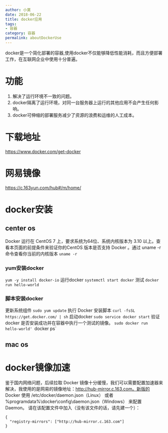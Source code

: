 ```yaml
---
author: 小莫
date: 2018-06-22
title: docker应用
tags:
- 容器
category: 容器
permalink: aboutDockerUse
---
```

docker是一个简化部署的容器,使用docker不仅能够降低性能消耗，而且方便部署工作，在互联网企业中使用十分普遍。
<!-- more -->

# 功能
1. 解决了运行环境不一致的问题。
2. docker隔离了运行环境，对同一台服务器上运行的其他应用不会产生任何影响。
3. docker可伸缩的部署服务减少了资源的浪费和运维的人工成本。

# 下载地址
https://www.docker.com/get-docker

# 网易镜像
https://c.163yun.com/hub#/m/home/

# docker安装

## center os
Docker 运行在 CentOS 7 上，要求系统为64位、系统内核版本为 3.10 以上。查看本页面的前提条件来验证你的CentOS 版本是否支持 Docker 。通过 uname -r 命令查看你当前的内核版本
`uname -r`

### yum安装docker
`yum -y install docker-io`
运行docker
`systemctl start docker`
测试
`docker run hello-world`

### 脚本安装docker
更新系统组件
`sudo yum update`
执行 Docker 安装脚本
`curl -fsSL https://get.docker.com/ | sh`
启动docker
`sudo service docker start`
验证 docker 是否安装成功并在容器中执行一个测试的镜像。
`sudo docker run hello-world'
`docker ps`




## mac os



# docker镜像加速
鉴于国内网络问题，后续拉取 Docker 镜像十分缓慢，我们可以需要配置加速器来解决，我使用的是网易的镜像地址：http://hub-mirror.c.163.com。新版的 Docker 使用 /etc/docker/daemon.json（Linux） 或者 %programdata%\docker\config\daemon.json（Windows） 来配置 Daemon。
请在该配置文件中加入（没有该文件的话，请先建一个）：

```
{
  "registry-mirrors": ["http://hub-mirror.c.163.com"]
}
```